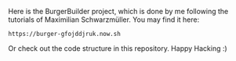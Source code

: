 ﻿Here is the BurgerBuilder project, which is done by me following the tutorials of Maximilian Schwarzmüller. You may find it here:

	https://burger-gfojddjruk.now.sh

Or check out the code structure in this repository. Happy Hacking :)